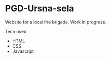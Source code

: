 # PGD-Ursna-sela

Website for a local fire brigade. Work in progress.

Tech used:
 - HTML
 - CSS
 - Javascript
